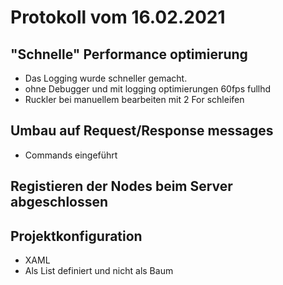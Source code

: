 # Protokoll vom 16.02.2021

## "Schnelle" Performance optimierung
- Das Logging wurde schneller gemacht.
- ohne Debugger und mit logging optimierungen 60fps fullhd
- Ruckler bei manuellem bearbeiten mit 2 For schleifen

## Umbau auf Request/Response messages
- Commands eingeführt

## Registieren der Nodes beim Server abgeschlossen

## Projektkonfiguration
- XAML
- Als List definiert und nicht als Baum


